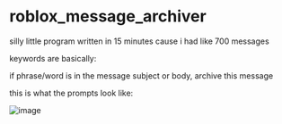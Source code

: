 # roblox_message_archiver
silly little program written in 15 minutes cause i had like 700 messages

keywords are basically:

if phrase/word is in the message subject or body, archive this message

this is what the prompts look like:

![image](https://user-images.githubusercontent.com/70358442/179152661-a0942930-6d28-45d1-8e71-7229f11aa339.png)
